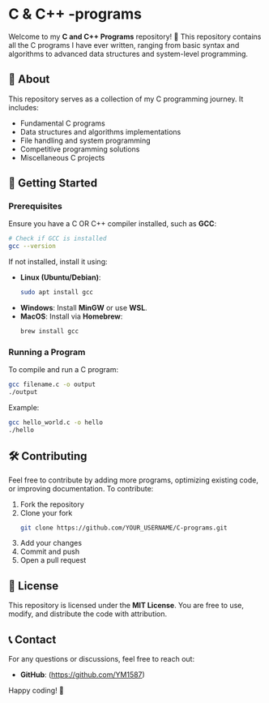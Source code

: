 # C & C++ -programs


Welcome to my **C and C++ Programs** repository! 🚀 This repository contains all the C programs I have ever written, ranging from basic syntax and algorithms to advanced data structures and system-level programming.

## 📌 About
This repository serves as a collection of my C programming journey. It includes:
- Fundamental C programs
- Data structures and algorithms implementations
- File handling and system programming
- Competitive programming solutions
- Miscellaneous C projects


## 🚀 Getting Started
### Prerequisites
Ensure you have a C OR C++ compiler installed, such as **GCC**:
```sh
# Check if GCC is installed
gcc --version
```
If not installed, install it using:
- **Linux (Ubuntu/Debian)**:
  ```sh
  sudo apt install gcc
  ```
- **Windows**: Install **MinGW** or use **WSL**.
- **MacOS**: Install via **Homebrew**:
  ```sh
  brew install gcc
  ```

### Running a Program
To compile and run a C program:
```sh
gcc filename.c -o output
./output
```
Example:
```sh
gcc hello_world.c -o hello
./hello
```

## 🛠 Contributing
Feel free to contribute by adding more programs, optimizing existing code, or improving documentation. To contribute:
1. Fork the repository
2. Clone your fork
   ```sh
   git clone https://github.com/YOUR_USERNAME/C-programs.git
   ```
3. Add your changes
4. Commit and push
5. Open a pull request

## 📜 License
This repository is licensed under the **MIT License**. You are free to use, modify, and distribute the code with attribution.

## 📞 Contact
For any questions or discussions, feel free to reach out:
- **GitHub**: (https://github.com/YM1587)


Happy coding! 🎯

